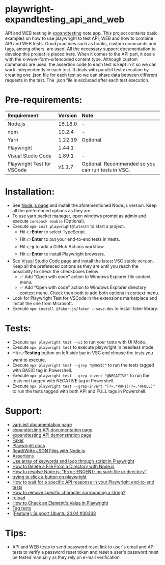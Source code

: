 # playwright-expandtesting_api_and_web

API and WEB testing in [expandtesting](https://practice.expandtesting.com/notes/app/) note app. This project contains basic examples on how to use playwright to test API, WEB and how to combine API and WEB tests. Good practices such as hooks, custom commands and tags, among others, are used. All the necessary support documentation to develop this project is placed here. When it comes to the API part, it deals with the x-www-form-urlencoded content type. Although custom commands are used, the assertion code to each test is kept in it so we can work independently in each test. It deals with parallel test execution by creating one .json file for each test so we can share data between different requests in the test. The .json file is excluded after each test execution. 

# Pre-requirements:

| Requirement                   | Version | Note                                                            |
| :---------------------------- |:--------| :---------------------------------------------------------------|
| Node.js                       | 18.18.0 | -                                                               |
| npm                           | 10.2.4  | -                                                               |
| Yarn                          | 1.22.19 | Optional.                                                       |
| Playwright                    | 1.44.1  |                                                                 |
| Visual Studio Code            | 1.89.1  | -                                                               |
| Playwright Test for VSCode    | v1.1.7  | Optional. Recommended so you can run tests in VSC.              |                  

# Installation:

- See [Node.js page](https://nodejs.org/en) and install the aforementioned Node.js version. Keep all the preferenced options as they are.
- To use yarn packet manager, open windows prompt as admin and execute ```corepack enable``` (Optional).
- Execute ```npm init playwright@latestt``` to start a project.
  - Hit :point_right:**Enter** to select TypeScript.
  - Hit :point_right:**Enter** to put your end-to-end tests in \tests.
  - Hit :point_right:**y** to add a GitHub Actions workflow.
  - Hit :point_right:**Enter** to install Playwright browsers.
- See [Visual Studio Code page](https://code.visualstudio.com/) and install the latest VSC stable version. Keep all the prefereced options as they are until you reach the possibility to check the checkboxes below: 
  - :white_check_mark: Add "Open with code" action to Windows Explorer file context menu. 
  - :white_check_mark: Add "Open with code" action to Windows Explorer directory context menu.
Check then both to add both options in context menu.
- Look for Playwright Test for VSCode in the extensions marketplace and install the one from Microsoft.
- Execute ```npm install @faker-js/faker --save-dev``` to install faker library.

# Tests:

- Execute ```npx playwright test --ui``` to run your tests with UI Mode. 
- Execute ```npx playwright test``` to execute playwright in headless mode.
- Hit :point_right:**Testing** button on left side bar in VSC and choose the tests you want to execute.
- Execute ```npx playwright test --grep "@BASIC"``` to run the tests tagged with BASIC tag in Powershell.
- Execute ```npx playwright test --grep-invert "@NEGATIVE"``` to run the tests not tagged with NEGATIVE tag in Powershell.
- Execute ```npx playwright test --grep-invert "(?=.*@API)(?=.*@FULL)"``` to run the tests tagged with both API and FULL tags in Powershell.

# Support:

- [yarn init documentation page](https://classic.yarnpkg.com/lang/en/docs/cli/init/)
- [expandtesting API documentation page](https://practice.expandtesting.com/notes/api/api-docs/)
- [expandtesting API demonstration page](https://www.youtube.com/watch?v=bQYvS6EEBZc)
- [Faker](https://fakerjs.dev/guide/)
- [Playwright docs](https://playwright.dev/docs/intro)
- [Read/Write JSON Files with Node.js](https://heynode.com/tutorial/readwrite-json-files-nodejs/?utm_source=youtube&utm_medium=referral+&utm_campaign=YT+description&utm_content=read-write-json-iles-with-nodejs)
- [Assertions](https://playwright.dev/docs/test-assertions)
- [Use array of keywords and loop through script in Playwright](https://stackoverflow.com/a/69402975/10519428)
- [How to Delete a File From a Directory with Node.js](https://coderrocketfuel.com/article/how-to-delete-a-file-from-a-directory-with-node-js)
- [How to resolve Node.js: "Error: ENOENT: no such file or directory"](https://stackoverflow.com/a/62363729/10519428)
- [trying to click a button on playwright](https://stackoverflow.com/a/71712111/10519428)
- [How to wait for a specific API response in your Playwright end-to-end tests](https://www.youtube.com/watch?v=5CER0dKweyw)
- [How to remove specific character surrounding a string?](https://stackoverflow.com/a/44537491/10519428)
- [reload](https://playwright.dev/docs/api/class-page#page-reload)
- [How to Check an Element's Value in Playwright](https://betterstack.com/community/questions/playwright-check-element-value/)
- [Tag tests](https://playwright.dev/docs/test-annotations#tag-tests)
- [[Feature]: Support Ubuntu 24.04 #30368](https://github.com/microsoft/playwright/issues/30368)

# Tips:

- API and WEB tests to send password reset link to user's email and API tests to verify a password reset token and reset a user's password must be tested manually as they rely on e-mail verification.

